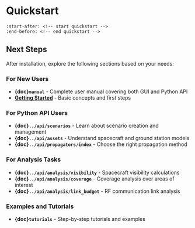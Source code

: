 # Quickstart

```{include} ../../README.md
:start-after: <!-- start quickstart -->
:end-before: <!-- end quickstart -->
```

## Next Steps

After installation, explore the following sections based on your needs:

### For New Users
- **{doc}`manual`** - Complete user manual covering both GUI and Python API
- **[Getting Started](manual.md#getting-started)** - Basic concepts and first steps

### For Python API Users  
- **{doc}`../api/scenarios`** - Learn about scenario creation and management
- **{doc}`../api/assets`** - Understand spacecraft and ground station models
- **{doc}`../api/propagators/index`** - Choose the right propagation method

### For Analysis Tasks
- **{doc}`../api/analysis/visibility`** - Spacecraft visibility calculations
- **{doc}`../api/analysis/coverage`** - Coverage analysis over areas of interest
- **{doc}`../api/analysis/link_budget`** - RF communication link analysis

### Examples and Tutorials
- **{doc}`tutorials`** - Step-by-step tutorials and examples
